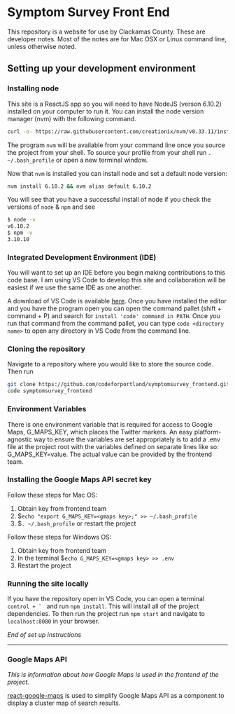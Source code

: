 # Symptom Survey Front End

This repository is a website for use by Clackamas County.  These are developer notes.
Most of the notes are for Mac OSX or Linux command line, unless otherwise noted.

## Setting up your development environment

### Installing node

This site is a ReactJS app so you will need to have NodeJS (verson 6.10.2) installed on your computer to run it.  You can install the node version manager (nvm) with the following command.

```bash
curl -o- https://raw.githubusercontent.com/creationix/nvm/v0.33.11/install.sh | bash
```

The program `nvm` will be available from your command line once you source the project from your shell. To source your profile from your shell run `. ~/.bash_profile` or open a new terminal window.

Now that `nvm` is installed you can install node and set a default node version:

```bash
nvm install 6.10.2 && nvm alias default 6.10.2
```

You will see that you have a successful install of node if you check the versions of `node` & `npm` and see

```bash
$ node -v
v6.10.2
$ npm -v
3.10.10
```

### Integrated Development Environment (IDE)

You will want to set up an IDE before you begin making contributions to this code base. I am using VS Code to develop this site and collaboration will be easiest if we use the same IDE as one another.

A download of VS Code is available [here](https://code.visualstudio.com/download). Once you have installed the editor and you have the program open you can open the command pallet (shift + command + P) and search for `install 'code' command in PATH`.  Once you run that command from the command pallet, you can type `code <directory name>` to open any directory in VS Code from the command line.

### Cloning the repository

Navigate to a repository where you would like to store the source code.  Then run

```bash
git clone https://github.com/codeforportland/symptomsurvey_frontend.git
code symptomsurvey_frontend
```

### Environment Variables

There is one environment variable that is required for access to Google Maps, G_MAPS_KEY, which places the Twitter markers. An easy platform-agnostic way to ensure the variables are set appropriately is to add a .env file at the project root with the variables defined on separate lines like so: G_MAPS_KEY=value. The actual value can be provided by the frontend team.

### Installing the Google Maps API secret key

Follow these steps for Mac OS:
1. Obtain key from frontend team
2. $`echo "export G_MAPS_KEY=<gmaps key>;" >> ~/.bash_profile`
3. $`. ~/.bash_profile` or restart the project

Follow these steps for Windows OS:
1. Obtain key from frontend team
2. In the terminal $`echo G_MAPS_KEY=<gmaps key> >> .env`
3. Restart the project

### Running the site locally

If you have the repository open in VS Code, you can open a terminal ``control + ` `` and run `npm install`.  This will install all of the project dependencies.  To then run the project run `npm start` and navigate to `localhost:8080` in your browser.

*End of set up instructions*

---

### Google Maps API

*This is information about how Google Maps is used in the frontend of the project.*

[react-google-maps](https://tomchentw.github.io/react-google-maps) is used to simplify Google Maps API as a component to display a cluster map of search results.
